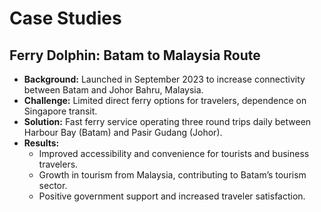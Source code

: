 # Case Studies

## Ferry Dolphin: Batam to Malaysia Route

- **Background:** Launched in September 2023 to increase connectivity between Batam and Johor Bahru, Malaysia.
- **Challenge:** Limited direct ferry options for travelers, dependence on Singapore transit.
- **Solution:** Fast ferry service operating three round trips daily between Harbour Bay (Batam) and Pasir Gudang (Johor).
- **Results:** 
  - Improved accessibility and convenience for tourists and business travelers.
  - Growth in tourism from Malaysia, contributing to Batam’s tourism sector.
  - Positive government support and increased traveler satisfaction.
